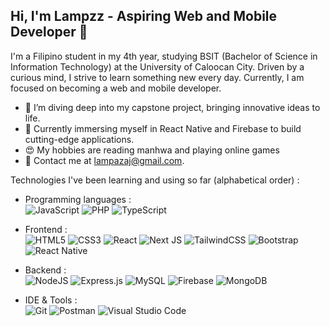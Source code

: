 ## Hi, I'm Lampzz - Aspiring Web and Mobile Developer 👋

I'm a Filipino student in my 4th year, studying BSIT (Bachelor of Science in Information Technology) at the University of Caloocan City. Driven by a curious mind, I strive to learn something new every day. Currently, I am focused on becoming a web and mobile developer.

- 🔭 I’m diving deep into my capstone project, bringing innovative ideas to life.
- 🌱 Currently immersing myself in React Native and Firebase to build cutting-edge applications.
- 😍 My hobbies are reading manhwa and playing online games
- 💌 Contact me at [lampazaj@gmail.com](mailto:lampazaj@gmail.com).

Technologies I've been learning and using so far (alphabetical order) :

- Programming languages : <br />
  ![JavaScript](https://img.shields.io/badge/javascript-%23323330.svg?style=flat&logo=javascript&logoColor=%23F7DF1E)
  ![PHP](https://img.shields.io/badge/php-%23777BB4.svg?style=flat&logo=php&logoColor=white)
  ![TypeScript](https://img.shields.io/badge/typescript-%23007ACC.svg?style=flat&logo=typescript&logoColor=white)

- Frontend : <br />
  ![HTML5](https://img.shields.io/badge/html5-%23E34F26.svg?style=flat&logo=html5&logoColor=white)
  ![CSS3](https://img.shields.io/badge/css3-%231572B6.svg?style=flat&logo=css3&logoColor=white)
  ![React](https://img.shields.io/badge/react-%2320232a.svg?style=flat&logo=react&logoColor=%2361DAFB)
  ![Next JS](https://img.shields.io/badge/Next-black?style=flat&logo=next.js&logoColor=white)
  ![TailwindCSS](https://img.shields.io/badge/tailwindcss-%2338B2AC.svg?style=flat&logo=tailwind-css&logoColor=white)
  ![Bootstrap](https://img.shields.io/badge/bootstrap-%238511FA.svg?style=flat&logo=bootstrap&logoColor=white)
  ![React Native](https://img.shields.io/badge/react_native-%2320232a.svg?style=flat&logo=react&logoColor=%2361DAFB)

- Backend : <br />
  ![NodeJS](https://img.shields.io/badge/node.js-6DA55F?style=flat&logo=node.js&logoColor=white)
  ![Express.js](https://img.shields.io/badge/express.js-%23404d59.svg?style=flat&logo=express&logoColor=%2361DAFB)
  ![MySQL](https://img.shields.io/badge/mysql-4479A1.svg?style=flat&logo=mysql&logoColor=white)
  ![Firebase](https://img.shields.io/badge/firebase-%23039BE5.svg?style=flat&logo=firebase)
  ![MongoDB](https://img.shields.io/badge/MongoDB-%234ea94b.svg?style=flat&logo=mongodb&logoColor=white)

- IDE & Tools : <br />
  ![Git](https://img.shields.io/badge/git-%23F05033.svg?style=flat&logo=git&logoColor=white)
  ![Postman](https://img.shields.io/badge/Postman-FF6C37?style=flat&logo=postman&logoColor=white)
  ![Visual Studio Code](https://img.shields.io/badge/VS%20Code-%23007ACC.svg?style=flat&logo=visual-studio-code&logoColor=white)

